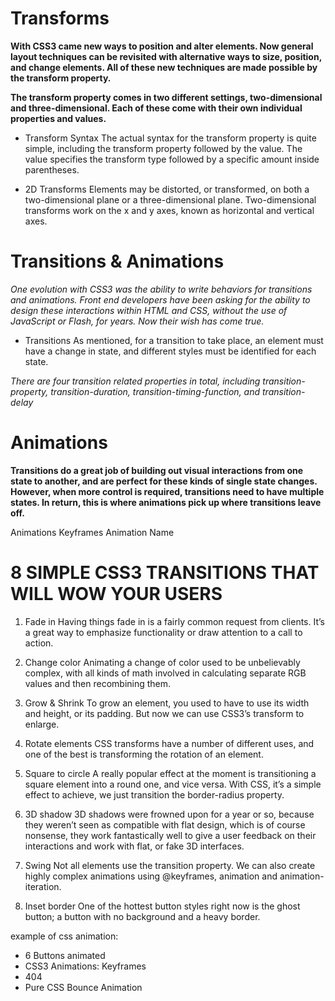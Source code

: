 # Transforms

**With CSS3 came new ways to position and alter elements. Now general layout techniques can be revisited with alternative ways to size, position, and change elements. All of these new techniques are made possible by the transform property.**

**The transform property comes in two different settings, two-dimensional and three-dimensional. Each of these come with their own individual properties and values.**

* Transform Syntax
The actual syntax for the transform property is quite simple, including the transform property followed by the value. The value specifies the transform type followed by a specific amount inside parentheses.

* 2D Transforms
Elements may be distorted, or transformed, on both a two-dimensional plane or a three-dimensional plane. Two-dimensional transforms work on the x and y axes, known as horizontal and vertical axes. 

# Transitions & Animations

*One evolution with CSS3 was the ability to write behaviors for transitions and animations. Front end developers have been asking for the ability to design these interactions within HTML and CSS, without the use of JavaScript or Flash, for years. Now their wish has come true.*

* Transitions
As mentioned, for a transition to take place, an element must have a change in state, and different styles must be identified for each state. 

*There are four transition related properties in total, including transition-property, transition-duration, transition-timing-function, and transition-delay*

# Animations

**Transitions do a great job of building out visual interactions from one state to another, and are perfect for these kinds of single state changes. However, when more control is required, transitions need to have multiple states. In return, this is where animations pick up where transitions leave off.**

Animations Keyframes
Animation Name


# 8 SIMPLE CSS3 TRANSITIONS THAT WILL WOW YOUR USERS

1. Fade in
Having things fade in is a fairly common request from clients. It’s a great way to emphasize functionality or draw attention to a call to action.

2. Change color
Animating a change of color used to be unbelievably complex, with all kinds of math involved in calculating separate RGB values and then recombining them. 

3. Grow & Shrink
To grow an element, you used to have to use its width and height, or its padding. But now we can use CSS3’s transform to enlarge.

4. Rotate elements
CSS transforms have a number of different uses, and one of the best is transforming the rotation of an element. 

5. Square to circle
A really popular effect at the moment is transitioning a square element into a round one, and vice versa. With CSS, it’s a simple effect to achieve, we just transition the border-radius property.

6. 3D shadow
3D shadows were frowned upon for a year or so, because they weren’t seen as compatible with flat design, which is of course nonsense, they work fantastically well to give a user feedback on their interactions and work with flat, or fake 3D interfaces.

7. Swing
Not all elements use the transition property. We can also create highly complex animations using @keyframes, animation and animation-iteration.

8. Inset border
One of the hottest button styles right now is the ghost button; a button with no background and a heavy border. 

example of css animation:

* 6 Buttons animated
* CSS3 Animations: Keyframes
* 404
* Pure CSS Bounce Animation

